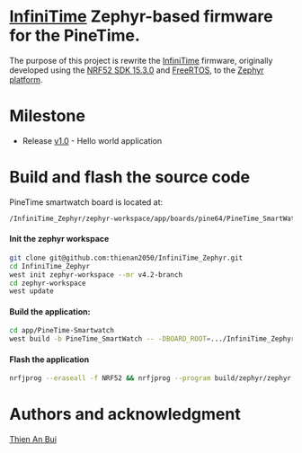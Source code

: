 # [InfiniTime] Zephyr-based firmware for the PineTime.


The purpose of this project is rewrite the [InfiniTime] firmware, originally developed using the [NRF52 SDK 15.3.0] and [FreeRTOS], to the [Zephyr platform].

# Milestone
- Release [v1.0] - Hello world application

# Build and flash the source code
PineTime smartwatch board is located at: 
```sh
/InfiniTime_Zephyr/zephyr-workspace/app/boards/pine64/PineTime_SmartWatch
```
#### Init the zephyr workspace
```sh
git clone git@github.com:thienan2050/InfiniTime_Zephyr.git
cd InfiniTime_Zephyr
west init zephyr-workspace --mr v4.2-branch
cd zephyr-workspace
west update
```
#### Build the application:
```sh
cd app/PineTime-Smartwatch
west build -b PineTime_SmartWatch -- -DBOARD_ROOT=.../InfiniTime_Zephyr/zephyr-workspace/app
```
#### Flash the application
```sh
nrfjprog --eraseall -f NRF52 && nrfjprog --program build/zephyr/zephyr.hex --verify --reset && clear&&echo "r\ng\nexit" | JLinkExe -device NRF52 -if SWD -speed 4000 -autoconnect 1
```
# Authors and acknowledgment
[Thien An Bui]

[InfiniTime]: <https://github.com/InfiniTimeOrg/InfiniTime?tab=readme-ov-file>
[NRF52 SDK 15.3.0]:    <https://nsscprodmedia.blob.core.windows.net/prod/software-and-other-downloads/sdks/nrf5/binaries/nrf5sdk153059ac345.zip>
[FreeRTOS]:<https://www.freertos.org>
[Zephyr platform]: <https://www.zephyrproject.org>
[v1.0]: <www.google.com>
[Thien An Bui]: <https://www.facebook.com/ThienAn.SEng>